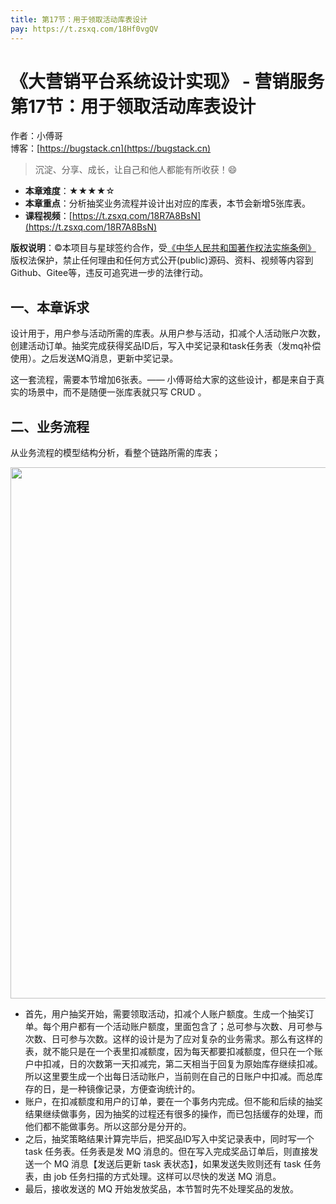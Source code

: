 ```yaml
---
title: 第17节：用于领取活动库表设计
pay: https://t.zsxq.com/18Hf0vgQV
---
```


# 《大营销平台系统设计实现》 - 营销服务 第17节：用于领取活动库表设计

作者：小傅哥
<br/>博客：[https://bugstack.cn](https://bugstack.cn)

>沉淀、分享、成长，让自己和他人都能有所收获！😄

- **本章难度**：★★★★☆
- **本章重点**：分析抽奖业务流程并设计出对应的库表，本节会新增5张库表。
- **课程视频**：[https://t.zsxq.com/18R7A8BsN](https://t.zsxq.com/18R7A8BsN)

**版权说明**：©本项目与星球签约合作，受[《中华人民共和国著作权法实施条例》](http://www.gov.cn/zhengce/2020-12/26/content_5573623.htm) 版权法保护，禁止任何理由和任何方式公开(public)源码、资料、视频等内容到Github、Gitee等，违反可追究进一步的法律行动。

## 一、本章诉求

设计用于，用户参与活动所需的库表。从用户参与活动，扣减个人活动账户次数，创建活动订单。抽奖完成获得奖品ID后，写入中奖记录和task任务表（发mq补偿使用）。之后发送MQ消息，更新中奖记录。

这一套流程，需要本节增加6张表。—— 小傅哥给大家的这些设计，都是来自于真实的场景中，而不是随便一张库表就只写 CRUD 。

## 二、业务流程

从业务流程的模型结构分析，看整个链路所需的库表；

<div align="center">
    <img src="https://bugstack.cn/images/article/project/big-market/big-market-24-01.png" width="850px">
</div>

- 首先，用户抽奖开始，需要领取活动，扣减个人账户额度。生成一个抽奖订单。每个用户都有一个活动账户额度，里面包含了；总可参与次数、月可参与次数、日可参与次数。这样的设计是为了应对复杂的业务需求。那么有这样的表，就不能只是在一个表里扣减额度，因为每天都要扣减额度，但只在一个账户中扣减，日的次数第一天扣减完，第二天相当于回复为原始库存继续扣减。所以这里要生成一个出每日活动账户，当前则在自己的日账户中扣减。而总库存的日，是一种镜像记录，方便查询统计的。
- 账户，在扣减额度和用户的订单，要在一个事务内完成。但不能和后续的抽奖结果继续做事务，因为抽奖的过程还有很多的操作，而已包括缓存的处理，而他们都不能做事务。所以这部分是分开的。
- 之后，抽奖策略结果计算完毕后，把奖品ID写入中奖记录表中，同时写一个 task 任务表。任务表是发 MQ 消息的。但在写入完成奖品订单后，则直接发送一个 MQ 消息【发送后更新 task 表状态】，如果发送失败则还有 task 任务表，由 job 任务扫描的方式处理。这样可以尽快的发送 MQ 消息。
- 最后，接收发送的 MQ 开始发放奖品，本节暂时先不处理奖品的发放。
